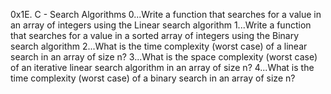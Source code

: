 0x1E. C - Search Algorithms
 0...Write a function that searches for a value in an array of integers using the Linear search algorithm
 1...Write a function that searches for a value in a sorted array of integers using the Binary search algorithm
 2...What is the time complexity (worst case) of a linear search in an array of size n?
 3...What is the space complexity (worst case) of an iterative linear search algorithm in an array of size n?
 4...What is the time complexity (worst case) of a binary search in an array of size n?

